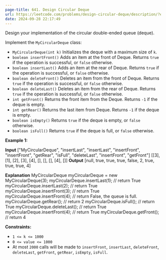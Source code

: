```yaml
---
page-title: 641. Design Circular Deque
url: https://leetcode.com/problems/design-circular-deque/description/?envType=daily-question&envId=2024-09-28
date: 2024-09-28 22:17:49
---
```

Design your implementation of the circular double-ended queue (deque).

Implement the `MyCircularDeque` class:

-   `MyCircularDeque(int k)` Initializes the deque with a maximum size of `k`.
-   `boolean insertFront()` Adds an item at the front of Deque. Returns `true` if the operation is successful, or `false` otherwise.
-   `boolean insertLast()` Adds an item at the rear of Deque. Returns `true` if the operation is successful, or `false` otherwise.
-   `boolean deleteFront()` Deletes an item from the front of Deque. Returns `true` if the operation is successful, or `false` otherwise.
-   `boolean deleteLast()` Deletes an item from the rear of Deque. Returns `true` if the operation is successful, or `false` otherwise.
-   `int getFront()` Returns the front item from the Deque. Returns `-1` if the deque is empty.
-   `int getRear()` Returns the last item from Deque. Returns `-1` if the deque is empty.
-   `boolean isEmpty()` Returns `true` if the deque is empty, or `false` otherwise.
-   `boolean isFull()` Returns `true` if the deque is full, or `false` otherwise.

**Example 1:**

**Input**
\["MyCircularDeque", "insertLast", "insertLast", "insertFront", "insertFront", "getRear", "isFull", "deleteLast", "insertFront", "getFront"\]
\[\[3\], \[1\], \[2\], \[3\], \[4\], \[\], \[\], \[\], \[4\], \[\]\]
**Output**
\[null, true, true, true, false, 2, true, true, true, 4\]

**Explanation**
MyCircularDeque myCircularDeque = new MyCircularDeque(3);
myCircularDeque.insertLast(1);  // return True
myCircularDeque.insertLast(2);  // return True
myCircularDeque.insertFront(3); // return True
myCircularDeque.insertFront(4); // return False, the queue is full.
myCircularDeque.getRear();      // return 2
myCircularDeque.isFull();       // return True
myCircularDeque.deleteLast();   // return True
myCircularDeque.insertFront(4); // return True
myCircularDeque.getFront();     // return 4

**Constraints:**

-   `1 <= k <= 1000`
-   `0 <= value <= 1000`
-   At most `2000` calls will be made to `insertFront`, `insertLast`, `deleteFront`, `deleteLast`, `getFront`, `getRear`, `isEmpty`, `isFull`.